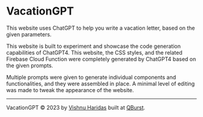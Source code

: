 # VacationGPT

This website uses ChatGPT to help you write a vacation letter, based on the given parameters.

This website is built to experiment and showcase the code generation capabilities of ChatGPT4. This website, the CSS styles, and the related Firebase Cloud Function were completely generated by ChatGPT4 based on the given prompts. 

Multiple prompts were given to generate individual components and functionalities, and they were assembled in place. A minimal level of editing was made to tweak the appearance of the website.

---

VacationGPT © 2023 by [Vishnu Haridas](https://blog.qburst.com/author/vishnuh/) built at [QBurst](https://qburst.com/).